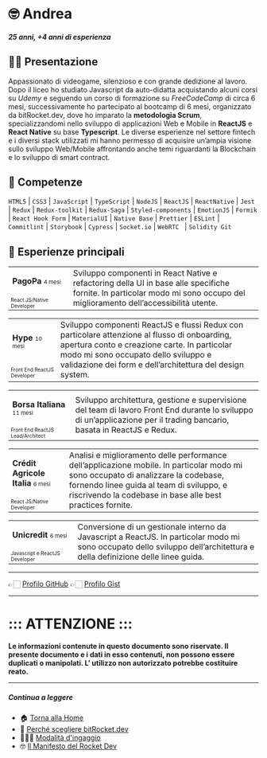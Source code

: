 # 🤓 Andrea

##### 25 anni, +4 anni di esperienza

## 👋🏻 Presentazione

Appassionato di videogame, silenzioso e con grande dedizione al lavoro. Dopo il liceo ho studiato Javascript da auto-didatta acquistando alcuni corsi su _Udemy_ e seguendo un corso di formazione su _FreeCodeCamp_ di circa 6 mesi, successivamente ho partecipato al bootcamp di 6 mesi, organizzato da bitRocket.dev, dove ho imparato la **metodologia Scrum**, specializzandomi nello sviluppo di applicazioni Web e Mobile in **ReactJS** e **React Native** su base **Typescript**. Le diverse esperienze nel settore fintech e i diversi stack utilizzati mi hanno permesso di acquisire un’ampia visione sullo sviluppo Web/Mobile affrontando anche temi riguardanti la Blockchain e lo sviluppo di smart contract.

## 🚀 Competenze

`HTML5` | `CSS3` | `JavaScript` | `TypeScript` | `NodeJS` | `ReactJS` | `ReactNative` | `Jest` | `Redux` | `Redux-toolkit` | `Redux-Saga` | `Styled-components` | `EmotionJS` | `Formik` | `React Hook Form` | `MaterialUI` | `Native Base` | `Prettier` | `ESLint` | ` Commitlint` | `Storybook` | `Cypress` | `Socket.io` | `WebRTC ` | `Solidity Git`

## 👾 Esperienze principali

<table>
  <tr> <td style="
   column-width:280px"><p><span style="font-weight:bold">PagoPa</span> <span style="font-size:11px">4 mesi</p></td><td rowspan="2">Sviluppo componenti in React Native e refactoring della UI in base alle specifiche fornite. In particolar modo mi sono occupo del miglioramento dell’accessibilità utente.</td></tr>
  <tr><td style="font-size:10px">React JS/Native Developer</td></tr>
</table>

<table>
  <tr><td style="
   column-width:280px"><p><span style="font-weight:bold">Hype</span> <span style="font-size:11px">10 mesi</span></p></td><td rowspan="2"> Sviluppo componenti ReactJS e flussi Redux con particolare attenzione al flusso di onboarding, apertura conto e creazione carte. In particolar modo mi sono occupato dello sviluppo e validazione dei form e dell’architettura del design system.</td></tr>
  <tr><td style="font-size:10px">Front End ReactJS Developer </td></tr>
</table>

<table>
  <tr><td style="
   column-width:280px"><p><span style="font-weight:bold">Borsa Italiana</span> <span style="font-size:11px">11 mesi</span></p></td><td rowspan="2"> Sviluppo architettura, gestione e supervisione del team di lavoro Front End durante lo sviluppo di un’applicazione per il trading bancario, basata in ReactJS e Redux.</td></tr>
  <tr><td style="font-size:10px">Front End ReactJS Lead/Architect</td></tr>
</table>

<table>
  <tr><td style="
   column-width:280px"><p><span style="font-weight:bold">Crédit Agricole Italia</span> <span style="font-size:11px">6 mesi</span></p></td><td rowspan="2"> Analisi e miglioramento delle performance dell’applicazione mobile. In particolar modo mi sono occupato di analizzare la codebase, fornendo linee guida al team di sviluppo, e riscrivendo la codebase in base alle best practices fornite.</td></tr>
  <tr><td style="font-size:10px">React JS/Native Developer</td></tr>
</table>

<table>
  <tr><td style="
   column-width:280px"><p><span style="font-weight:bold">Unicredit</span> <span style="font-size:11px">6 mesi</span></p></td><td rowspan="2"> Conversione di un gestionale interno da Javascript a ReactJS. In particolar modo mi sono occupato dello sviluppo dell’architettura e della definizione delle linee guida.</td></tr>
  <tr><td style="font-size:10px">Javascript e ReactJS Developer</td></tr>
</table>

---

👉🏻 [Profilo GitHub](https://github.com/andreafavaro-bitrocketdev)
👉🏻 [Profilo Gist](https://gist.github.com/andreafavaro-bitrocketdev)

---

# ::: ATTENZIONE :::

**Le informazioni contenute in questo documento sono riservate. Il presente documento e i dati in esso contenuti, non possono essere duplicati o manipolati. L’ utilizzo non autorizzato potrebbe costituire reato.**

---

##### Continua a leggere

- 🏠 [Torna alla Home](https://github.com/bitRocket-dev)
- 🚀 [Perché scegliere bitRocket.dev](https://github.com/bitRocket-dev/.github/blob/main/pages/WHY_BITROCKET-DEV.md)
- 👨🏻‍💻 [Modalità d'ingaggio](https://github.com/bitRocket-dev/.github/blob/main/pages/ABOUT.md)
- 🤓 [Il Manifesto del Rocket Dev](https://github.com/bitRocket-dev/.github/blob/main/pages/MANIFEST.md)